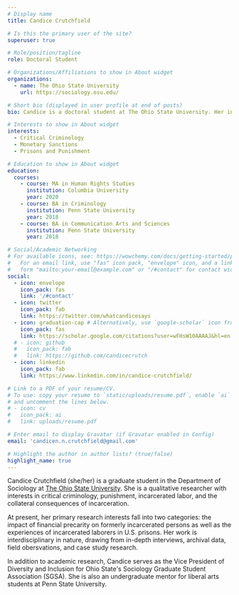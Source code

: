 ```yaml
---
# Display name
title: Candice Crutchfield

# Is this the primary user of the site?
superuser: true

# Role/position/tagline
role: Doctoral Student

# Organizations/Affiliations to show in About widget
organizations:
  - name: The Ohio State University
    url: https://sociology.osu.edu/

# Short bio (displayed in user profile at end of posts)
bio: Candice is a doctoral student at The Ohio State University. Her interests include critical criminology, labor, incarceration, and monetary sanctions.

# Interests to show in About widget
interests:
  - Critical Criminology
  - Monetary Sanctions
  - Prisons and Punishment

# Education to show in About widget
education:
  courses:
    - course: MA in Human Rights Studies 
      institution: Columbia University
      year: 2020
    - course: BA in Criminology
      institution: Penn State University
      year: 2018
    - course: BA in Communication Arts and Sciences
      institution: Penn State University
      year: 2018

# Social/Academic Networking
# For available icons, see: https://wowchemy.com/docs/getting-started/page-builder/#icons
#   For an email link, use "fas" icon pack, "envelope" icon, and a link in the
#   form "mailto:your-email@example.com" or "/#contact" for contact widget.
social:
  - icon: envelope
    icon_pack: fas
    link: '/#contact'
  - icon: twitter
    icon_pack: fab
    link: https://twitter.com/whatcandicesays
  - icon: graduation-cap # Alternatively, use `google-scholar` icon from `ai` icon pack
    icon_pack: fas
    link: https://scholar.google.com/citations?user=wFHsW10AAAAJ&hl=en
  # - icon: github
  #   icon_pack: fab
  #   link: https://github.com/candicecrutch
  - icon: linkedin
    icon_pack: fab
    link: https://www.linkedin.com/in/candice-crutchfield/

# Link to a PDF of your resume/CV.
# To use: copy your resume to `static/uploads/resume.pdf`, enable `ai` icons in `params.toml`,
# and uncomment the lines below.
# - icon: cv
#   icon_pack: ai
#   link: uploads/resume.pdf

# Enter email to display Gravatar (if Gravatar enabled in Config)
email: 'candicen.n.crutchfield@gmail.com'

# Highlight the author in author lists? (true/false)
highlight_name: true
---
```


Candice Crutchfield (she/her) is a graduate student in the Department of Sociology at [The Ohio State University](https://sociology.osu.edu/people/crutchfield.35). She is a qualitative researcher with interests in critical criminology, punishment, incarcerated labor, and the collateral consequences of incarceration. 

At present, her primary research interests fall into two categories: the impact of financial precarity on formerly incarcerated persons as well as the experiences of incarcerated laborers in U.S. prisons. Her work is interdisciplinary in nature, drawing from in-depth interviews, archival data, field obersvations, and case study research. 

In addition to academic research, Candice serves as the Vice President of Diversity and Inclusion for Ohio State's Sociology Graduate Student Association (SGSA). She is also an undergraduate mentor for liberal arts students at Penn State University. 



<!-- {{< icon name="download" pack="fas" >}} Download my {{< staticref "uploads/resume.pdf" "newtab" >}}CV{{< /staticref >}}. -->

